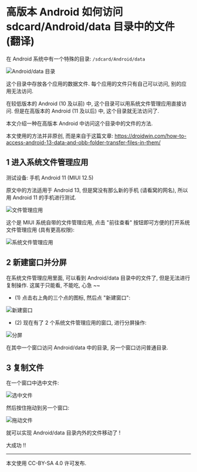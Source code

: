 # 高版本 Android 如何访问 sdcard/Android/data 目录中的文件 (翻译)

在 Android 系统中有一个特殊的目录: `/sdcard/Android/data`

![Android/data 目录](./图/0-data-1.png)

这个目录中存放各个应用的数据文件.
每个应用的文件只有自己可以访问, 别的应用无法访问.

在较低版本的 Android (10 及以前) 中,
这个目录可以用系统文件管理应用直接访问.
但是在高版本的 Android (11 及以后) 中, 这个目录就无法访问了.

本文介绍一种在高版本 Android 中访问这个目录中的文件的方法.

本文使用的方法并非原创, 而是来自于这篇文章:
<https://droidwin.com/how-to-access-android-13-data-and-obb-folder-transfer-files-in-them/>


## 1 进入系统文件管理应用

测试设备: 手机 Android 11 (MIUI 12.5)

原文中的方法适用于 Android 13, 但是窝没有那么新的手机 (请看窝的网名),
所以用 Android 11 的手机进行测试.

![文件管理应用](./图/1-data-2.png)

这个是 MIUI 系统自带的文件管理应用,
点击 "前往查看" 按钮即可方便的打开系统文件管理应用 (具有更高权限):

![系统文件管理应用](./图/1-sys-3.png)


## 2 新建窗口并分屏

在系统文件管理应用里面, 可以看到 Android/data 目录中的文件了,
但是无法进行复制操作.
这属于只能看, 不能吃, 心急 ~~

+ (1) 点击右上角的三个点的图标, 然后点 "新建窗口":

![新建窗口](./图/2-n-4.png)

+ (2) 现在有了 2 个系统文件管理应用的窗口, 进行分屏操作:

![分屏](./图/2-s-5.jpg)

在其中一个窗口访问 Android/data 中的目录,
另一个窗口访问普通目录.


## 3 复制文件

在一个窗口中选中文件:

![选中文件](./图/3-s-6.jpg)

然后按住拖动到另一个窗口:

![拖动文件](./图/3-s-7.jpg)

就可以实现 Android/data 目录内外的文件移动了 !

大成功 !!

----

本文使用 CC-BY-SA 4.0 许可发布.
